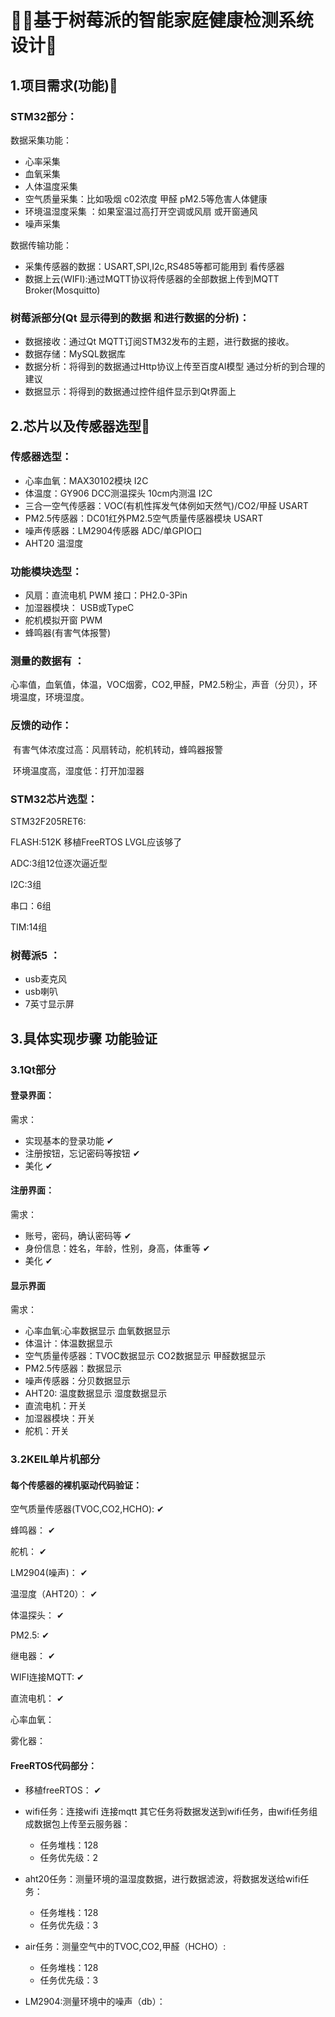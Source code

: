 # 🤩✨基于树莓派的智能家庭健康检测系统设计🤯

## 1.项目需求(功能)🐨

### STM32部分：

数据采集功能：

- 心率采集
- 血氧采集
- 人体温度采集
- 空气质量采集：比如吸烟  c02浓度  甲醛 pM2.5等危害人体健康
- 环境温湿度采集 ：如果室温过高打开空调或风扇 或开窗通风  
- 噪声采集

数据传输功能：

- 采集传感器的数据：USART,SPI,I2c,RS485等都可能用到 看传感器
- 数据上云(WIFI):通过MQTT协议将传感器的全部数据上传到MQTT Broker(Mosquitto)

### 树莓派部分(Qt 显示得到的数据 和进行数据的分析)：

- 数据接收：通过Qt  MQTT订阅STM32发布的主题，进行数据的接收。
- 数据存储：MySQL数据库
- 数据分析：将得到的数据通过Http协议上传至百度AI模型 通过分析的到合理的建议
- 数据显示：将得到的数据通过控件组件显示到Qt界面上

## 2.芯片以及传感器选型🐼

### 传感器选型：                                                                                      	

- 心率血氧：MAX30102模块                                      				                                                      I2C
- 体温度：GY906 DCC测温探头  10cm内测温                                                                             I2C
-  三合一空气传感器：VOC(有机性挥发气体例如天然气)/CO2/甲醛                                     USART
- PM2.5传感器：DC01红外PM2.5空气质量传感器模块                                                            USART
- 噪声传感器：LM2904传感器                                                                                        ADC/单GPIO口
- AHT20 温湿度

### 功能模块选型：

- 风扇：直流电机                                                                                                                                 PWM              接口：PH2.0-3Pin
- 加湿器模块：                                                                                                                                      USB或TypeC
- 舵机模拟开窗                                                                                                                                       PWM
- 蜂鸣器(有害气体报警)

### 测量的数据有 ：

​	心率值，血氧值，体温，VOC烟雾，CO2,甲醛，PM2.5粉尘，声音（分贝），环境温度，环境湿度。

### 反馈的动作：

​	有害气体浓度过高：风扇转动，舵机转动，蜂鸣器报警

​	环境温度高，湿度低：打开加湿器

### STM32芯片选型：

STM32F205RET6: 

FLASH:512K    移植FreeRTOS  LVGL应该够了

ADC:3组12位逐次逼近型

I2C:3组

串口：6组

TIM:14组

### 树莓派5   ：

- usb麦克风
- usb喇叭
- 7英寸显示屏

## 3.具体实现步骤 功能验证

### 3.1Qt部分

#### 登录界面：

需求：

- 实现基本的登录功能                   ✔
- 注册按钮，忘记密码等按钮       ✔
- 美化                                             ✔

#### 注册界面：

需求：

- 账号，密码，确认密码等              ✔
- 身份信息：姓名，年龄，性别，身高，体重等  ✔
- 美化                                             ✔



#### 显示界面

需求：

- 心率血氧:心率数据显示
  				血氧数据显示
- 体温计：体温数据显示
- 空气质量传感器：TVOC数据显示
                                 CO2数据显示
                                  甲醛数据显示
- PM2.5传感器：数据显示
- 噪声传感器：分贝数据显示
- AHT20: 温度数据显示
               湿度数据显示
- 直流电机：开关
- 加湿器模块：开关
- 舵机：开关            



### 3.2KEIL单片机部分

#### 每个传感器的裸机驱动代码验证：

空气质量传感器(TVOC,CO2,HCHO):                  ✔

蜂鸣器：																✔

舵机：																	✔

LM2904(噪声)：													✔

温湿度（AHT20）：											✔

体温探头：															✔

PM2.5:																	✔

继电器：																✔

WIFI连接MQTT:													✔

直流电机：															✔

心率血氧：															

雾化器：																

#### FreeRTOS代码部分：

- 移植freeRTOS：                                                    ✔

- wifi任务：连接wifi 连接mqtt  其它任务将数据发送到wifi任务，由wifi任务组成数据包上传至云服务器：
  - 任务堆栈：128
  - 任务优先级：2

- aht20任务：测量环境的温湿度数据，进行数据滤波，将数据发送给wifi任务：
  - 任务堆栈：128
  - 任务优先级：3

- air任务：测量空气中的TVOC,CO2,甲醛（HCHO）:
  - 任务堆栈：128
  - 任务优先级：3
- LM2904:测量环境中的噪声（db）：
